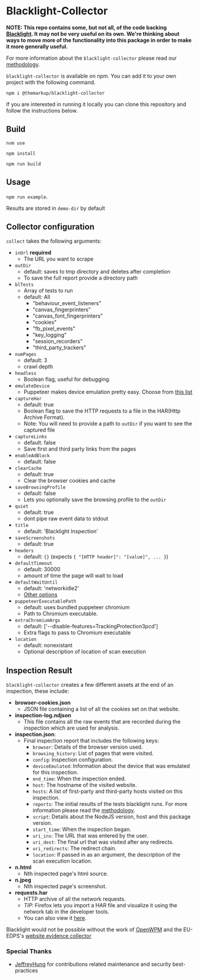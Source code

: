 # Blacklight-Collector

**NOTE: This repo contains some, but not all, of the code backing [Blacklight](https://themarkup.org/blacklight). It may not be very useful on its own. We're thinking about ways to move more of the functionality into this package in order to make it more generally useful.**

For more information about the `blacklight-collector` please read our [methodology](https://themarkup.org/blacklight/2020/09/22/how-we-built-a-real-time-privacy-inspector).

`blacklight-collector` is available on npm. You can add it to your own project with the following command.

```
npm i @themarkup/blacklight-collector
```

If you are interested in running it locally you can clone this repository and follow the instructions below.

## Build

`nvm use`

`npm install`

`npm run build`

## Usage

`npm run example`.

Results are stored in `demo-dir` by default

## Collector configuration

`collect` takes the following arguments:

- `inUrl` **required**
  - The URL you want to scrape
- `outDir`
  - default: saves to tmp directory and deletes after completion
  - To save the full report provide a directory path
- `blTests`
  - Array of tests to run
  - default: All
    - "behaviour_event_listeners"
    - "canvas_fingerprinters"
    - "canvas_font_fingerprinters"
    - "cookies"
    - "fb_pixel_events"
    - "key_logging"
    - "session_recorders"
    - "third_party_trackers"
- `numPages`
  - default: 3
  - crawl depth
- `headless`
  - Boolean flag, useful for debugging.
- `emulateDevice`
  - Puppeteer makes device emulation pretty easy. Choose from [this list](https://pptr.dev/#?product=Puppeteer&version=v5.2.1&show=api-puppeteerdevices)
- `captureHar`
  - default: true
  - Boolean flag to save the HTTP requests to a file in the HAR(Http Archive Format).
  - Note: You will need to provide a path to `outDir` if you want to see the captured file
- `captureLinks`
  - default: false
  - Save first and third party links from the pages
- `enableAdBlock`
  - default: false
- `clearCache`
  - default: true
  - Clear the browser cookies and cache
- `saveBrowsingProfile`
  - default: false
  - Lets you optionally save the browsing profile to the `outDir`
- `quiet`
  - default: true
  - dont pipe raw event data to stdout
- `title`
  - default: 'Blacklight Inspection'
- `saveScreenshots`
  - default: true
- `headers`
  - default: `{}` (expects `{ "[HTTP header]": "[value]", ... }`)
- `defaultTimeout`
  - default: 30000
  - amount of time the page will wait to load
- `defaultWaitUntil`
  - default: 'networkidle2'
  - [Other options](https://pptr.dev/api/puppeteer.puppeteerlifecycleevent/)
- `puppeteerExecutablePath`
  - default: uses bundled puppeteer chromium
  - Path to Chromium executable.
- `extraChromiumArgs`
  - default: ['--disable-features=TrackingProtection3pcd']
  - Extra flags to pass to Chromium executable
- `location`
  - default: nonexistant
  - Optional description of location of scan execution

## Inspection Result

`blacklight-collector` creates a few different assets at the end of an inspection, these include:

- **browser-cookies.json**
  - JSON file containing a list of all the cookies set on that website.
- **inspection-log.ndjson**
  - This file contains all the raw events that are recorded during the inspection which are used for analysis.
- **inspection.json**:
  - Final inspection report that includes the following keys:
    - `browser`: Details of the browser version used.
    - `browsing_history`: List of pages that were visited.
    - `config`: Inspection configuration.
    - `deviceEmulated`: Information about the device that was emulated for this inspection.
    - `end_time`: When the inspection ended.
    - `host`: The hostname of the visited website.
    - `hosts`: A list of first-party and third-party hosts visited on this inspection.
    - `reports`: The initial results of the tests blacklight runs. For more information please read the [methodology](https://themarkup.org/blacklight/2020/09/22/how-we-built-a-real-time-privacy-inspector).
    - `script`: Details about the NodeJS version, host and this package version.
    - `start_time`: When the inspection began.
    - `uri_ins`: The URL that was entered by the user.
    - `uri_dest`: The final url that was visited after any redirects.
    - `uri_redirects`: The redirect chain.
    - `location`: If passed in as an argument, the description of the scan execution location.
- **n.html**
  - Nth inspected page's html source.
- **n.jpeg**
  - Nth inspected page's screenshot.
- **requests.har**
  - HTTP archive of all the network requests.
  - _TIP:_ Firefox lets you import a HAR file and visualize it using the network tab in the developer tools.
  - You can also view it [here](https://toolbox.googleapps.com/apps/har_analyzer/).

Blacklight would not be possible without the work of [OpenWPM](https://github.com/mozilla/OpenWPM)
and the EU-EDPS's [website evidence collector](https://github.com/EU-EDPS/website-evidence-collector)

### Special Thanks

- [JeffreyHung](https://github.com/Jeffreyhung) for contributions related maintenance and security best-practices

